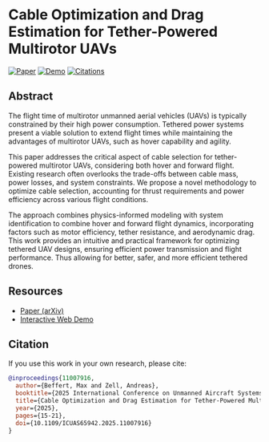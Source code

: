 # Cable Optimization and Drag Estimation for Tether-Powered Multirotor UAVs

[![Paper](https://img.shields.io/badge/Paper-arXiv-red?style=flat&logo=arxiv)](https://arxiv.org/pdf/2504.07802)  [![Demo](https://img.shields.io/badge/Interactive-Demo-blue?style=flat&logo=github)](https://cogsys-tuebingen.github.io/UAV-Cable-Optimization/)  [![Citations](https://img.shields.io/badge/dynamic/json?label=Citations&query=$[2504.07802].citations&url=https://gist.githubusercontent.com/tommaier123/377d793a6ca2cb79e588d8781d76b521/raw/citation_counts.json&color=blue&logo=semanticscholar)](https://arxiv.org/abs/2504.07802)

## Abstract

The flight time of multirotor unmanned aerial vehicles (UAVs) is typically constrained by their high power consumption. Tethered power systems present a viable solution to extend flight times while maintaining the advantages of multirotor UAVs, such as hover capability and agility. 

This paper addresses the critical aspect of cable selection for tether-powered multirotor UAVs, considering both hover and forward flight. Existing research often overlooks the trade-offs between cable mass, power losses, and system constraints. We propose a novel methodology to optimize cable selection, accounting for thrust requirements and power efficiency across various flight conditions. 

The approach combines physics-informed modeling with system identification to combine hover and forward flight dynamics, incorporating factors such as motor efficiency, tether resistance, and aerodynamic drag. This work provides an intuitive and practical framework for optimizing tethered UAV designs, ensuring efficient power transmission and flight performance. Thus allowing for better, safer, and more efficient tethered drones.

## Resources
- [Paper (arXiv)](https://arxiv.org/pdf/2504.07802)
- [Interactive Web Demo](https://cogsys-tuebingen.github.io/UAV-Cable-Optimization/)

## Citation
If you use this work in your own research, please cite:

```bibtex
@inproceedings{11007916,
  author={Beffert, Max and Zell, Andreas},
  booktitle={2025 International Conference on Unmanned Aircraft Systems (ICUAS)}, 
  title={Cable Optimization and Drag Estimation for Tether-Powered Multirotor UAVs}, 
  year={2025},
  pages={15-21},
  doi={10.1109/ICUAS65942.2025.11007916}
}
